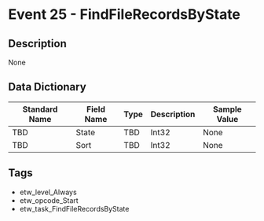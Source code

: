 # Event 25 - FindFileRecordsByState

## Description
None

## Data Dictionary
|Standard Name|Field Name|Type|Description|Sample Value|
|---|---|---|---|---|
|TBD|State|TBD|Int32|None|None|
|TBD|Sort|TBD|Int32|None|None|

## Tags
* etw_level_Always
* etw_opcode_Start
* etw_task_FindFileRecordsByState
